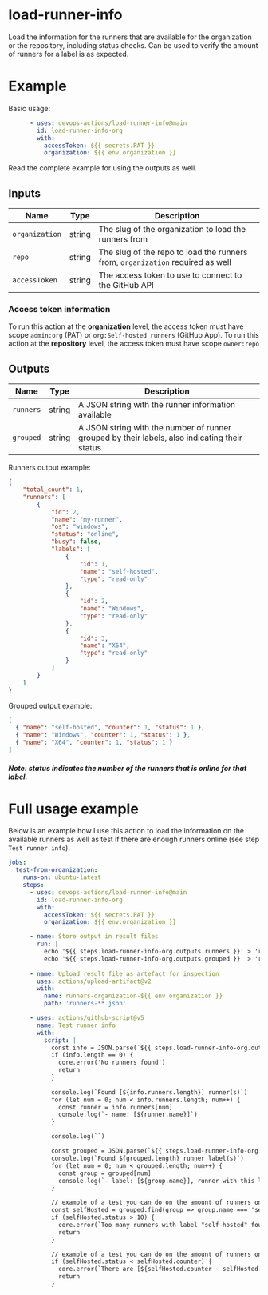 # load-runner-info
Load the information for the runners that are available for the organization or the repository, including status checks.
Can be used to verify the amount of runners for a label is as expected.

# Example
Basic usage:
``` yaml
      - uses: devops-actions/load-runner-info@main
        id: load-runner-info-org
        with: 
          accessToken: ${{ secrets.PAT }}
          organization: ${{ env.organization }}
```
Read the complete example for using the outputs as well.

## Inputs

|Name|Type|Description|
|---|---|---|
|`organization`|string|The slug of the organization to load the runners from|
|`repo`|string|The slug of the repo to load the runners from, `organization` required as well|
|`accessToken`|string|The access token to use to connect to the GitHub API|

### Access token information
To run this action at the **organization** level, the access token must have scope `admin:org` (PAT) or `org:Self-hosted runners` (GitHub App).
To run this action at the **repository** level, the access token must have scope `owner:repo`

## Outputs

|Name|Type|Description|
|---|---|---|
|`runners`|string|A JSON string with the runner information available|
|`grouped`|string|A JSON string with the number of runner grouped by their labels, also indicating their status|

Runners output example:
``` json
{
    "total_count": 1,
    "runners": [
        {
            "id": 2,
            "name": "my-runner",
            "os": "windows",
            "status": "online",
            "busy": false,
            "labels": [
                {
                    "id": 1,
                    "name": "self-hosted",
                    "type": "read-only"
                },
                {
                    "id": 2,
                    "name": "Windows",
                    "type": "read-only"
                },
                {
                    "id": 3,
                    "name": "X64",
                    "type": "read-only"
                }
            ]
        }
    ]
}
```

Grouped output example:
``` json
[
  { "name": "self-hosted", "counter": 1, "status": 1 },
  { "name": "Windows", "counter": 1, "status": 1 },
  { "name": "X64", "counter": 1, "status": 1 }
]
```
##### Note: status indicates the number of the runners that is online for that label.   



# Full usage example
Below is an example how I use this action to load the information on the available runners as well as test if there are enough runners online (see step `Test runner info`).
``` yaml
jobs:
  test-from-organization:
    runs-on: ubuntu-latest
    steps:
      - uses: devops-actions/load-runner-info@main
        id: load-runner-info-org
        with: 
          accessToken: ${{ secrets.PAT }}
          organization: ${{ env.organization }}

      - name: Store output in result files
        run: |
          echo '${{ steps.load-runner-info-org.outputs.runners }}' > 'runners-organization.json'
          echo '${{ steps.load-runner-info-org.outputs.grouped }}' > 'runners-grouped-organization.json'
            
      - name: Upload result file as artefact for inspection
        uses: actions/upload-artifact@v2
        with: 
          name: runners-organization-${{ env.organization }}
          path: 'runners-**.json'

      - uses: actions/github-script@v5
        name: Test runner info
        with: 
          script: |
            const info = JSON.parse(`${{ steps.load-runner-info-org.outputs.runners }}`)
            if (info.length == 0) {
              core.error('No runners found')            
              return
            }
            
            console.log(`Found [${info.runners.length}] runner(s)`)
            for (let num = 0; num < info.runners.length; num++) {
              const runner = info.runners[num]
              console.log(`- name: [${runner.name}]`)
            }

            console.log(``)

            const grouped = JSON.parse(`${{ steps.load-runner-info-org.outputs.grouped }}`)
            console.log(`Found ${grouped.length} runner label(s)`)
            for (let num = 0; num < grouped.length; num++) {
              const group = grouped[num]
              console.log(`- label: [${group.name}], runner with this label: [${group.counter}] with [${group.status}] online runners`)
            }

            // example of a test you can do on the amount of runners online with this label
            const selfHosted = grouped.find(group => group.name === 'self-hosted')
            if (selfHosted.status > 10) {
              core.error(`Too many runners with label "self-hosted" found`)
              return
            }

            // example of a test you can do on the amount of runners online with this label
            if (selfHosted.status < selfHosted.counter) {
              core.error(`There are [${selfHosted.counter - selfHosted.status}] runners offline`)
              return
            }
```